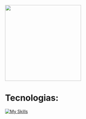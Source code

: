 <img width="250" src="https://media.giphy.com/media/jIgXf4hgbHCeKiXpvt/giphy.gif](https://assets.pinterest.com/ext/embed.html?id=953074339873995505">
<h1 align="left">Tecnologias: </h1>

[![My Skills](https://skillicons.dev/icons?i=cs,dotnet,wasm,python,html,css)](https://skillicons.dev)




